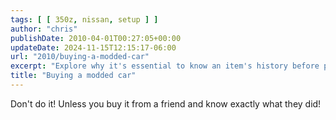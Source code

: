 ```yaml
---
tags: [ [ 350z, nissan, setup ] ]
author: "chris"
publishDate: 2010-04-01T00:27:05+00:00
updateDate: 2024-11-15T12:15:17-06:00
url: "2010/buying-a-modded-car"
excerpt: "Explore why it's essential to know an item's history before purchasing, especially from friends."
title: "Buying a modded car"
---
```


Don't do it! Unless you buy it from a friend and know exactly what they did!
